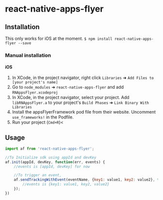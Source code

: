 
# react-native-apps-flyer

## Installation

This only works for iOS at the moment.
`$ npm install react-native-apps-flyer --save`

### Manual installation

#### iOS

1. In XCode, in the project navigator, right click `Libraries` ➜ `Add Files to [your project's name]`
2. Go to `node_modules` ➜ `react-native-apps-flyer` and add `RNAppsFlyer.xcodeproj`
3. In XCode, in the project navigator, select your project. Add `libRNAppsFlyer.a` to your project's `Build Phases` ➜ `Link Binary With Libraries`
4. Install the appsFlyerFramework pod file from their website. Uncomment `use_frameworks!` in the Podfile.
5. Run your project (`Cmd+R`)<

## Usage
```javascript
import af from 'react-native-apps-flyer';

//To Initialize sdk using appId and devKey
af.init(appId, devKey, function(err, events) {
    //events is [appId, devKey] for now

    //To trigger an event,
    af.sendTrackingWithEvent(eventName, {key1: value1, key2: value2}, function(err, events) {
        //events is {key1: value1, key2, value2}
    });
})
```